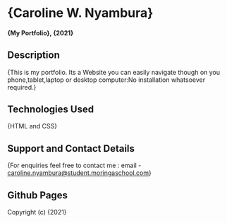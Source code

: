 # {Caroline W. Nyambura}
#### {My Portfolio}, {2021}

## Description
{This is my portfolio. Its a Website you can easily navigate though on you phone,tablet,laptop or desktop computer:No installation whatsoever required.}

## Technologies Used
{HTML and CSS}

## Support and Contact Details
{For enquiries feel free to contact me : email - caroline.nyambura@student.moringaschool.com}

## Github Pages



Copyright (c) {2021} 